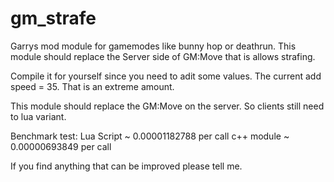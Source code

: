 # gm_strafe
Garrys mod module for gamemodes like bunny hop or deathrun. This module should replace the Server side of GM:Move that is allows strafing.


Compile it for yourself since you need to adit some values. The current add speed = 35. That is an extreme amount.

This module should replace the GM:Move on the server. So clients still need to lua variant.

Benchmark test:
Lua Script ~ 0.00001182788 per call
c++ module ~ 0.00000693849 per call

If you find anything that can be improved please tell me.
